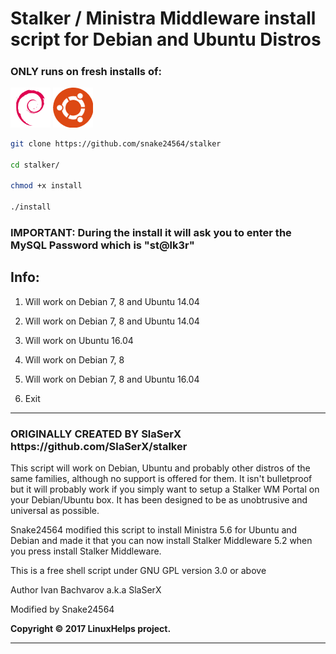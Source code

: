 <h1><b>Stalker / Ministra Middleware install script for Debian and Ubuntu Distros</b></h1>

##### <h3> ONLY runs on fresh installs of: </h3>
[![Debian](https://raw.githubusercontent.com/slaserx/icons/master/64x64/debian.png)](https://www.debian.org)
[![Ubuntu](https://raw.githubusercontent.com/slaserx/icons/master/64x64/ubuntu.png)](https://www.ubuntu.com)

```sh
git clone https://github.com/snake24564/stalker

cd stalker/

chmod +x install

./install
```
<h3><b>IMPORTANT: During the install it will ask you to enter the MySQL Password which is "st@lk3r"</b></h3>

<h2><b>Info:</b></h2>

1) Will work on Debian 7, 8 and Ubuntu 14.04

2) Will work on Debian 7, 8 and Ubuntu 14.04

3) Will work on Ubuntu 16.04

4) Will work on Debian 7, 8

5) Will work on Debian 7, 8 and Ubuntu 16.04

6) Exit

<hr>
<h3><b>ORIGINALLY CREATED BY SlaSerX https://github.com/SlaSerX/stalker</b></h3>

This script will work on Debian, Ubuntu and probably other distros
of the same families, although no support is offered for them. It isn't
bulletproof but it will probably work if you simply want to setup a Stalker WM Portal on
your Debian/Ubuntu box. It has been designed to be as unobtrusive and
universal as possible.

Snake24564 modified this script to install Ministra 5.6 for Ubuntu and Debian and made it that you can now install Stalker Middleware 5.2 when you press install Stalker Middleware.

This is a free shell script under GNU GPL version 3.0 or above

Author Ivan Bachvarov a.k.a SlaSerX

Modified by Snake24564

<b>Copyright <b>©</b> 2017 LinuxHelps project.</b>
<hr>
